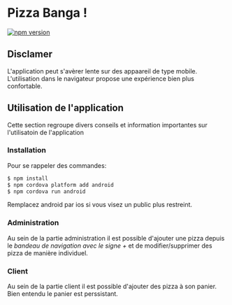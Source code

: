 # Pizza Banga !

[![npm version](https://badge.fury.io/js/npm.svg)](https://badge.fury.io/js/npm)

## Disclamer

L'application peut s'avèrer lente sur des appaareil de type mobile. L'utilisation dans le navigateur propose une expérience bien plus confortable.

## Utilisation de l'application

Cette section regroupe divers conseils et information importantes sur l'utilisatoin de l'application

### Installation

Pour se rappeler des commandes:

```bash
$ npm install
$ npm cordova platform add android
$ npm cordova run android
```

Remplacez android par ios si vous visez un public plus restreint.

### Administration

Au sein de la partie administration il est possible d'ajouter une pizza depuis le *bandeau de navigation avec le signe +* et de modifier/supprimer des pizza de manière individuel.

### Client

Au sein de la partie client il est possible d'ajouter des pizza à son panier. Bien entendu le panier est perssistant.

